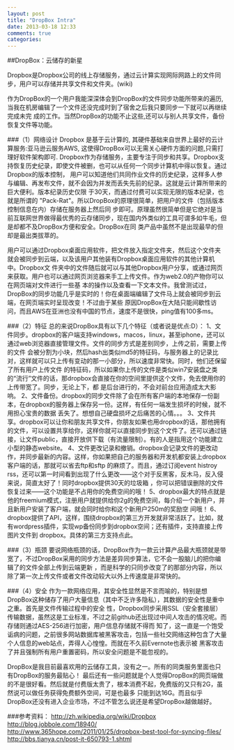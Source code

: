 ```yaml
---
layout: post
title: "DropBox Intra"
date: 2013-03-18 12:33
comments: true
categories: 
---
```


##DropBox：云储存的新星


Dropbox是Dropbox公司的线上存储服务，通过云计算实现网际网路上的文件同步，用户可以存储并共享文件和文件夹。(wiki)

作为DropBox的一个用户我能深深体会到DropBox的文件同步功能所带来的遍历,当我在机房编辑了一个文件还没完成时到了宿舍之后我只要同步一下就可以再继续完成未完
成的工作。当然DropBox的功能不止这些,还可以与别人共享文件，备份恢复文件等功能。

###（1）网络设计
Dropbox 是基于云计算的, 其硬件基础来自世界上最好的云计算服务:亚马逊云服务AWS, 这使得DropBox可以无需关心硬件方面的问题,只需打理好软件架构即可.
Dropbox作为存储服务，主要专注于同步和共享。Dropbox支持恢复历史纪录，即使文件被删，也可以从任何一个同步计算机中得以恢复。通过Dropbox的版本控制，
用户可以知道他们共同作业文件的历史纪录，这样多人参与编辑、再发布文件，就不会因为并发而丢失先前的纪录。这就是云计算所带来的巨大便利。版本纪录历史仅限
于30天，而通过付费可以实现无限的版本纪录，也就是所谓的 "Pack-Rat"。所以DropBox的原理很简单，把用户的文件（包括版本控制信息在内）存储在服务器上然后同
步即可。原理虽然很简单但是它绝对是当前互联网世界做得最优秀的云存储同步，现在国内外类似的工具可谓多如牛毛，但是却都不及DropBox方便和安全。DropBox在同
类产品中虽然不是出现最早的但却是最出类拔萃的。

用户可以通过Dropbox桌面应用软件，把文件放入指定文件夹，然后这个文件夹就会被同步到云端，以及该用户其他装有Dropbox桌面应用软件的其他计算机中。Dropbox文
件夹中的文件随后就可以与其他Dropbox用户分享，或通过网页来获取。用户也可以通过网页浏览器来手工上传文件。作为web2.0的产物你可以在网页端对文件进行一些基
本的操作以及查看一下文本文件。我曾测试过，DropBox的同步功能几乎是实时的！你在桌面端编辑了文件马上就会被同步到云端，在网页端实时呈现改变！不过由于某些
原因DropBox在大陆只能间歇性访问，而且AWS在亚洲也没有中国的节点，速度不是很快，ping值有100多ms。

###（2）特征
总的来说DropBox具有以下几个特征（或者说是优点:D）：
1、文件同步。dropbox的客户端支持windows，macos，linux，甚至iphone，还可以通过web浏览器直接管理文件。文件的同步方式是差别同步，上传之前，需要上传的文件
会被分割为小块，然后hash出类似md5的特征码，与服务器上的记录比对，这样就可以只上传有变动的那一小部分，所以速度非常快。同时，他们还保留了所有用户上传文件
的特征码，所以如果你上传的文件是类似win7安装盘之类的“流行”文件的话，那dropbox会直接在你的空间里提供这个文件，免去使用你的上传带宽了。同步，无论上下，都
是后台进行的，不会对前台应用造成太大影响。
2、文件备份。dropbox的同步文件除了会在所有客户端的本地保存一份副本，在dropbox的服务器上保存另一份。这样，有任何一端发生损坏的时候，就不用担心宝贵的数据
丢失了。想想自己硬盘损坏之后痛苦的心情。。。
3、文件共享。dropbox可以让你和朋友共享文件，你朋友如果也用dropbox的话，那他拥有的文件，可以设置共享给你，这样你就可以直接同步到这个文件了。还可以通过链
接，让文件public，直接开放供下载（有流量限制）。有的人是指用这个功能建立小型的静态website。
4、文件更改记录和撤销。dropbox会记录文件的更改动作，并同步最新的内容。这样，你如果把自己的服务器和开发机都安装上dropbox客户端的话，那就可以省去ftp和sftp
的麻烦了。而且，通过订阅event histroy rss，还可以第一时间看到出现了什么更改——这个对于反黑客，反木马，反入侵来说，简直太好了！同时dropbox提供30天的垃圾箱
，你可以把错误删除的文件恢复过来——这个功能是不占用你的免费空间的哦！
5、dropbox最大的特点就是他的freemium模式，注册用户就提供给你2g的免费空间，每介绍一个新用户，并且新用户安装了客户端，就会同时给你和这个新用户250m的奖励空
间哦！
6、dropbox提供了API，这样，围绕dropbox的第三方开发就非常活跃了。比如，就有wordpress插件，实现wp备份同步到dropbox空间；还有插件，支持直接上传图片文件到
dropbox。具体的第三方支持点此。

###（3）瓶颈
要说网络瓶颈的话，DropBox作为一款云计算产品最大瓶颈就是带宽了，不过DropBox采用的同步方法是差异同步算法，它不会一股脑儿的把你编辑了的文件全部上传到云端更新
，而是科学的只同步改变了的那部分内容，所以除了第一次上传文件或者文件改动较大以外上传速度是非常快的。

###（4）安全
作为一款网络应用，其安全性显然是不言而喻的，特别是想DropBox这种储存了用户大量信息（其中不乏许多隐私），其数据的安全性是重中之重。首先是文件传输过程中的安全
性，Dropbox同步采用SSL（安全套接层）传输数据，虽然这是工业标准，不过之前github还出现过中间人攻击的情况呢。而存储则通过AES-256进行加密，用户信息存储就不得而
知了，这一直是一个饱受诟病的问题，之前很多网站数据库被黑客攻击，包括一些社交网络这种包含了大量个人信息的web站点，弄得人心惶惶。而就在不久前Evernote也表示被
黑客攻击了并且强制所有用户重置密码，所以安全问题是不能忽视的。


DropBox是我目前最喜欢用的云储存工具，没有之一。所有的同类服务里面也只有DropBox的服务最贴心！
最后还有一些问题就是个人觉得DropBox的网页端做的不是很好看。然后就是付费版太贵了，根本消费不起，免费版的又只有2G，虽然说可以做任务获得免费额外空间，可是也最多
只能到达16G。而且似乎DropBox还没有进入企业市场，不过不管怎么说还是希望DropBox越做越好。


###参考资料：
          http://zh.wikipedia.org/wiki/Dropbox
          http://blog.jobbole.com/18940/
          http://www.365hope.com/2011/01/25/dropbox-best-tool-for-syncing-files/
          http://bbs.tianya.cn/post-it-650793-1.shtml

